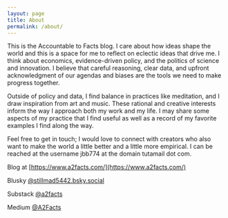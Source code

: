 ```yaml
---
layout: page
title: About
permalink: /about/
---
```


This is the Accountable to Facts blog. I care about how ideas shape the world and this is a space for me to reflect on eclectic ideas that drive me. I think about economics, evidence-driven policy, and the politics of science and innovation. I believe that careful reasoning, clear data, and upfront acknowledgment of our agendas and biases are the tools we need to make progress together.

Outside of policy and data, I find balance in practices like meditation, and I draw inspiration from art and music. These rational and creative interests inform the way I approach both my work and my life. I may share some aspects of my practice that I find useful as well as a record of my favorite examples I find along the way.

Feel free to get in touch; I would love to connect with creators who also want to make the world a little better and a little more empirical. I can be reached at the username jbb774 at the domain tutamail dot com.

Blog at [https://www.a2facts.com/](https://www.a2facts.com/)

Blusky [@stillmad5442.bsky.social](https://bsky.app/profile/stillmad5442.bsky.social)

Substack [@a2facts](https://substack.com/@a2facts)

Medium [@A2Facts](https://medium.com/@A2Facts)

